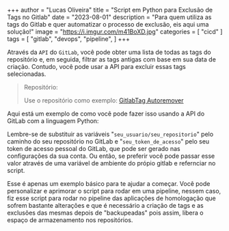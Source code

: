 +++
author = "Lucas Oliveira"
title = "Script em Python para Exclusão de Tags no Gitlab"
date = "2023-08-01"
description = "Para quem utiliza as tags do Gitlab e quer automatizar o processo de exclusão, eis aqui uma solução!"
image = "https://i.imgur.com/m41BoXD.jpg"
categories = [
    "cicd"
]
tags = [
    "gitlab",
    "devops",
    "pipeline",
]
+++

Através da `API` do `GitLab`, você pode obter uma lista de todas as tags do repositório e, em seguida, filtrar as tags antigas com base em sua data de criação. Contudo, você pode usar a API para excluir essas tags selecionadas. 

<!--more-->

<blockquote>Repositório: 

Use o repositório como exemplo: [GitlabTag Autoremover](https://gitlab.com/devops3530230/rm_tags.git)</blockquote>

Aqui está um exemplo de como você pode fazer isso usando a API do GitLab com a linguagem Python:

<script src="https://gist.github.com/LuksJobs/84e94290d65e5626f73e4eb13ddee779.js"></script>

Lembre-se de substituir as variáveis "`seu_usuario/seu_repositorio`" pelo caminho do seu repositório no GitLab e "`seu_token_de_acesso`" pelo seu token de acesso pessoal do GitLab, que pode ser gerado nas configurações da sua conta. Ou então, se preferir você pode passar esse valor através de uma variável de ambiente do própio gitlab e refernciar no script.
 
Esse é apenas um exemplo básico para te ajudar a começar. Você pode personalizar e aprimorar o script para rodar em uma pipeline, nessem caso, fiz esse script para rodar no pipeline das aplicações de homologação que sofrem bastante alterações e que é necessário a criação de tags e as exclusões das mesmas depois de "backupeadas" pois assim, libera o espaço de armazenamento nos repositórios.